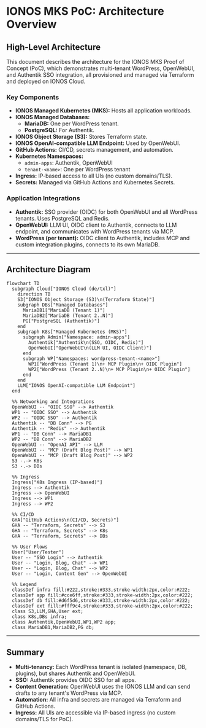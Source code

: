 # IONOS MKS PoC: Architecture Overview

## High-Level Architecture

This document describes the architecture for the IONOS MKS Proof of Concept (PoC), which demonstrates multi-tenant WordPress, OpenWebUI, and Authentik SSO integration, all provisioned and managed via Terraform and deployed on IONOS Cloud.

### Key Components

- **IONOS Managed Kubernetes (MKS):** Hosts all application workloads.
- **IONOS Managed Databases:**
  - **MariaDB:** One per WordPress tenant.
  - **PostgreSQL:** For Authentik.
- **IONOS Object Storage (S3):** Stores Terraform state.
- **IONOS OpenAI-compatible LLM Endpoint:** Used by OpenWebUI.
- **GitHub Actions:** CI/CD, secrets management, and automation.
- **Kubernetes Namespaces:**
  - `admin-apps`: Authentik, OpenWebUI
  - `tenant-<name>`: One per WordPress tenant
- **Ingress:** IP-based access to all UIs (no custom domains/TLS).
- **Secrets:** Managed via GitHub Actions and Kubernetes Secrets.

### Application Integrations

- **Authentik:** SSO provider (OIDC) for both OpenWebUI and all WordPress tenants. Uses PostgreSQL and Redis.
- **OpenWebUI:** LLM UI, OIDC client to Authentik, connects to LLM endpoint, and communicates with WordPress tenants via MCP.
- **WordPress (per tenant):** OIDC client to Authentik, includes MCP and custom integration plugins, connects to its own MariaDB.

---

## Architecture Diagram

```mermaid
flowchart TD
  subgraph Cloud["IONOS Cloud (de/txl)"]
    direction TB
    S3["IONOS Object Storage (S3)\n(Terraform State)"]
    subgraph DBs["Managed Databases"]
      MariaDB1["MariaDB (Tenant 1)"]
      MariaDB2["MariaDB (Tenant 2..N)"]
      PG["PostgreSQL (Authentik)"]
    end
    subgraph K8s["Managed Kubernetes (MKS)"]
      subgraph Admin["Namespace: admin-apps"]
        Authentik["Authentik\n(SSO, OIDC, Redis)"]
        OpenWebUI["OpenWebUI\n(LLM UI, OIDC Client)"]
      end
      subgraph WP["Namespaces: wordpress-tenant-<name>"]
        WP1["WordPress (Tenant 1)\n+ MCP Plugin\n+ OIDC Plugin"]
        WP2["WordPress (Tenant 2..N)\n+ MCP Plugin\n+ OIDC Plugin"]
      end
    end
    LLM["IONOS OpenAI-compatible LLM Endpoint"]
  end

  %% Networking and Integrations
  OpenWebUI -- "OIDC SSO" --> Authentik
  WP1 -- "OIDC SSO" --> Authentik
  WP2 -- "OIDC SSO" --> Authentik
  Authentik -- "DB Conn" --> PG
  Authentik -- "Redis" --> Authentik
  WP1 -- "DB Conn" --> MariaDB1
  WP2 -- "DB Conn" --> MariaDB2
  OpenWebUI -- "OpenAI API" --> LLM
  OpenWebUI -- "MCP (Draft Blog Post)" --> WP1
  OpenWebUI -- "MCP (Draft Blog Post)" --> WP2
  S3 -.-> K8s
  S3 -.-> DBs

  %% Ingress
  Ingress["K8s Ingress (IP-based)"]
  Ingress --> Authentik
  Ingress --> OpenWebUI
  Ingress --> WP1
  Ingress --> WP2

  %% CI/CD
  GHA["GitHub Actions\n(CI/CD, Secrets)"]
  GHA -- "Terraform, Secrets" --> S3
  GHA -- "Terraform, Secrets" --> K8s
  GHA -- "Terraform, Secrets" --> DBs

  %% User Flows
  User["User/Tester"]
  User -- "SSO Login" --> Authentik
  User -- "Login, Blog, Chat" --> WP1
  User -- "Login, Blog, Chat" --> WP2
  User -- "Login, Content Gen" --> OpenWebUI

  %% Legend
  classDef infra fill:#222,stroke:#333,stroke-width:2px,color:#222;
  classDef app fill:#cce6ff,stroke:#333,stroke-width:2px,color:#222;
  classDef db fill:#d6f5d6,stroke:#333,stroke-width:2px,color:#222;
  classDef ext fill:#fff9c4,stroke:#333,stroke-width:2px,color:#222;
  class S3,LLM,GHA,User ext;
  class K8s,DBs infra;
  class Authentik,OpenWebUI,WP1,WP2 app;
  class MariaDB1,MariaDB2,PG db;
```

---

## Summary

- **Multi-tenancy:** Each WordPress tenant is isolated (namespace, DB, plugins), but shares Authentik and OpenWebUI.
- **SSO:** Authentik provides OIDC SSO for all apps.
- **Content Generation:** OpenWebUI uses the IONOS LLM and can send drafts to any tenant's WordPress via MCP.
- **Automation:** All infra and secrets are managed via Terraform and GitHub Actions.
- **Ingress:** All UIs are accessible via IP-based ingress (no custom domains/TLS for PoC).
